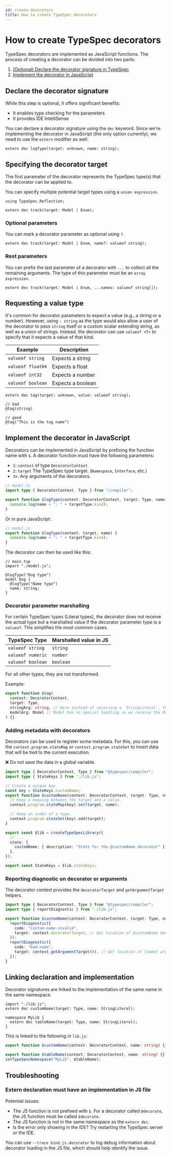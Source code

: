 ```yaml
---
id: create-decorators
title: How to create TypeSpec decorators
---
```


# How to create TypeSpec decorators

TypeSpec decorators are implemented as JavaScript functions. The process of creating a decorator can be divided into two parts:

1. [(Optional) Declare the decorator signature in TypeSpec](#declare-the-decorator-signature)
2. [Implement the decorator in JavaScript](#implement-the-decorator-in-javascript)

## Declare the decorator signature

While this step is optional, it offers significant benefits:

- It enables type checking for the parameters
- It provides IDE IntelliSense

You can declare a decorator signature using the `dec` keyword. Since we're implementing the decorator in JavaScript (the only option currently), we need to use the `extern` modifier as well.

```typespec
extern dec logType(target: unknown, name: string);
```

## Specifying the decorator target

The first parameter of the decorator represents the TypeSpec type(s) that the decorator can be applied to.

You can specify multiple potential target types using a `union expression`.

```typespec
using TypeSpec.Reflection;

extern dec track(target: Model | Enum);
```

### Optional parameters

You can mark a decorator parameter as optional using `?`.

```typespec
extern dec track(target: Model | Enum, name?: valueof string);
```

### Rest parameters

You can prefix the last parameter of a decorator with `...` to collect all the remaining arguments. The type of this parameter must be an `array expression`.

```typespec
extern dec track(target: Model | Enum, ...names: valueof string[]);
```

## Requesting a value type

It's common for decorator parameters to expect a value (e.g., a string or a number). However, using `: string` as the type would also allow a user of the decorator to pass `string` itself or a custom scalar extending string, as well as a union of strings. Instead, the decorator can use `valueof <T>` to specify that it expects a value of that kind.

| Example           | Description      |
| ----------------- | ---------------- |
| `valueof string`  | Expects a string  |
| `valueof float64` | Expects a float   |
| `valueof int32`   | Expects a number  |
| `valueof boolean` | Expects a boolean |

```tsp
extern dec tag(target: unknown, value: valueof string);

// bad
@tag(string)

// good
@tag("This is the tag name")
```

## Implement the decorator in JavaScript

Decorators can be implemented in JavaScript by prefixing the function name with `$`. A decorator function must have the following parameters:

- `1`: `context` of type `DecoratorContext`
- `2`: `target` The TypeSpec type target. (`Namespace`, `Interface`, etc.)
- `3+`: Any arguments of the decorators.

```ts
// model.ts
import type { DecoratorContext, Type } from "/compiler";

export function $logType(context: DecoratorContext, target: Type, name: valueof string) {
  console.log(name + ": " + targetType.kind);
}
```

Or in pure JavaScript:

```ts
// model.js
export function $logType(context, target, name) {
  console.log(name + ": " + targetType.kind);
}
```

The decorator can then be used like this:

```typespec
// main.tsp
import "./model.js";

@logType("Dog type")
model Dog {
  @logType("Name type")
  name: string;
}
```

### Decorator parameter marshalling

For certain TypeSpec types (Literal types), the decorator does not receive the actual type but a marshalled value if the decorator parameter type is a `valueof`. This simplifies the most common cases.

| TypeSpec Type     | Marshalled value in JS |
| ----------------- | ---------------------- |
| `valueof string`  | `string`               |
| `valueof numeric` | `number`               |
| `valueof boolean` | `boolean`              |

For all other types, they are not transformed.

Example:

```ts
export function $tag(
  context: DecoratorContext,
  target: Type,
  stringArg: string, // Here instead of receiving a `StringLiteral`, the string value is being sent.
  modelArg: Model // Model has no special handling so we receive the Model type
) {}
```

### Adding metadata with decorators

Decorators can be used to register some metadata. For this, you can use the `context.program.stateMap` or `context.program.stateSet` to insert data that will be tied to the current execution.

❌ Do not save the data in a global variable.

```ts file=decorators.ts
import type { DecoratorContext, Type } from "@typespec/compiler";
import type { StateKeys } from "./lib.js";

// Create a unique key
const key = StateKeys.customName;
export function $customName(context: DecoratorContext, target: Type, name: string) {
  // Keep a mapping between the target and a value.
  context.program.stateMap(key).set(target, name);

  // Keep an index of a type.
  context.program.stateSet(key).add(target);
}
```

```ts file=lib.ts
export const $lib = createTypeSpecLibrary({
  // ...
  state: {
    customName: { description: "State for the @customName decorator" },
  },
});

export const StateKeys = $lib.stateKeys;
```

### Reporting diagnostic on decorator or arguments

The decorator context provides the `decoratorTarget` and `getArgumentTarget` helpers.

```ts
import type { DecoratorContext, Type } from "@typespec/compiler";
import type { reportDiagnostic } from "./lib.js";

export function $customName(context: DecoratorContext, target: Type, name: string) {
  reportDiagnostic({
    code: "custom-name-invalid",
    target: context.decoratorTarget, // Get location of @customName decorator in TypeSpec document.
  });
  reportDiagnostic({
    code: "bad-name",
    target: context.getArgumentTarget(0), // Get location of {name} argument in TypeSpec document.
  });
}
```

## Linking declaration and implementation

Decorator signatures are linked to the implementation of the same name in the same namespace.

```typespec
import "./lib.js";
extern dec customName(target: Type, name: StringLiteral);

namespace MyLib {
  extern dec tableName(target: Type, name: StringLiteral);
}
```

This is linked to the following in `lib.js`:

```ts
export function $customName(context: DecoratorContext, name: string) {}

export function $tableName(context: DecoratorContext, name: string) {}
setTypeSpecNamespace("MyLib", $tableName);
```

## Troubleshooting

### Extern declaration must have an implementation in JS file

Potential issues:

- The JS function is not prefixed with `$`. For a decorator called `@decorate`, the JS function must be called `$decorate`.
- The JS function is not in the same namespace as the `extern dec`.
- Is the error only showing in the IDE? Try restarting the TypeSpec server or the IDE.

You can use `--trace bind.js.decorator` to log debug information about decorator loading in the JS file, which should help identify the issue.
